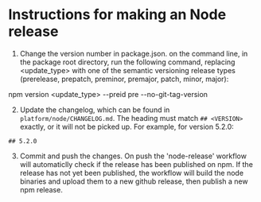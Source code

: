 # Instructions for making an Node release

1. Change the version number in package.json. on the command line, in the package root directory, run the following command, replacing <update_type> with one of the semantic versioning release types (prerelease, prepatch, preminor, premajor, patch, minor, major):

npm version <update_type> --preid pre --no-git-tag-version

2. Update the changelog, which can be found in `platform/node/CHANGELOG.md`. The heading must match `## <VERSION>` exactly, or it will not be picked up. For example, for version 5.2.0:

```
## 5.2.0
```

3. Commit and push the changes. On push the 'node-release' workflow will automaticlly check if the release has been published on npm. If the release has not yet been published, the workflow will build the node binaries and upload them to a new github release, then publish a new npm release.
